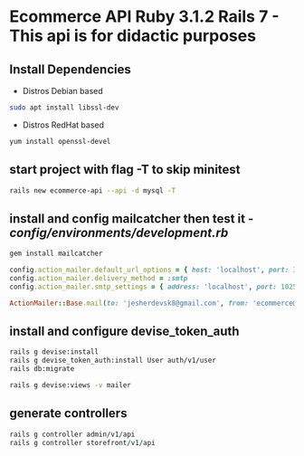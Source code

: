 # Ecommerce API Ruby 3.1.2 Rails 7 - This api is for didactic purposes

## Install Dependencies

- Distros Debian based

```bash
sudo apt install libssl-dev
```

- Distros RedHat based

```bash
yum install openssl-devel
```

## start project with flag -T to skip minitest

```bash
rails new ecommerce-api --api -d mysql -T
```

## install and config mailcatcher then test it - _config/environments/development.rb_

```ruby
gem install mailcatcher

config.action_mailer.default_url_options = { host: 'localhost', port: 3000 }
config.action_mailer.delivery_method = :smtp
config.action_mailer.smtp_settings = { address: 'localhost', port: 1025 }
```

```ruby
ActionMailer::Base.mail(to: 'jesherdevsk8@gmail.com', from: 'ecommerce@test.com', subject: 'Apenas Testando', body: 'xD').deliver_now!
```

## install and configure devise_token_auth

```bash
rails g devise:install
rails g devise_token_auth:install User auth/v1/user
rails db:migrate

rails g devise:views -v mailer
```

## generate controllers

```ruby
rails g controller admin/v1/api
rails g controller storefront/v1/api
```